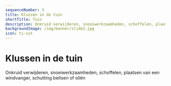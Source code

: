 ```yaml
---
sequenceNumber: 3
title: Klussen in de tuin
shortTitle: Tuin
description: Onkruid verwijderen, snoeiwerkzaamheden, schoffelen, plaatsen van een windvanger, schutting beitsen of oliën
backgroundImage: /img/banner/slide2.jpg
icon: ti-cut
---
```

# Klussen in de tuin

Onkruid verwijderen, snoeiwerkzaamheden, schoffelen, plaatsen van een windvanger, schutting beitsen of oliën